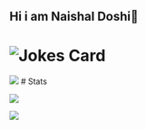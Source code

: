 ## Hi i am Naishal Doshi🙌
<!--
**TRUMPiler/TRUMPiler** is a ✨ _special_ ✨ repository because its `README.md` (this file) appears on your GitHub profile.

Here are some ideas to get you started:

- 🔭 I’m currently working on ...
- 🌱 I’m currently learning ...
- 👯 I’m looking to collaborate on ...
- 🤔 I’m looking for help with ...
- 💬 Ask me about ...
- 📫 How to reach me: ...
- 😄 Pronouns: ...
- ⚡ Fun fact: ...
-->
# ![Jokes Card](https://readme-jokes.vercel.app/api)
<img src="https://discord-cards.onrender.com/api/compact/567744936800157709?about=Hey&banner=https://pyxis.nymag.com/v1/imgs/ed7/b5d/ae73edc4a32b3a2fa8dc650b21127f09d2-club-penguin-rewritten.2x.rsocial.w600.jpg&large_image=https://cdn.britannica.com/29/150929-050-547070A1/lion-Kenya-Masai-Mara-National-Reserve.jpg&small_image=&hex="/>
# Stats

![](https://github-readme-stats.vercel.app/api/top-langs/?username=TRUMPiler&theme=synthwave&hide_border=false&include_all_commits=true&count_private=false&layout=compact) <br>

![](https://github-readme-stats.vercel.app/api?username=TRUMPiler&theme=synthwave&show_icons=true&hide_border=false&count_private=true)